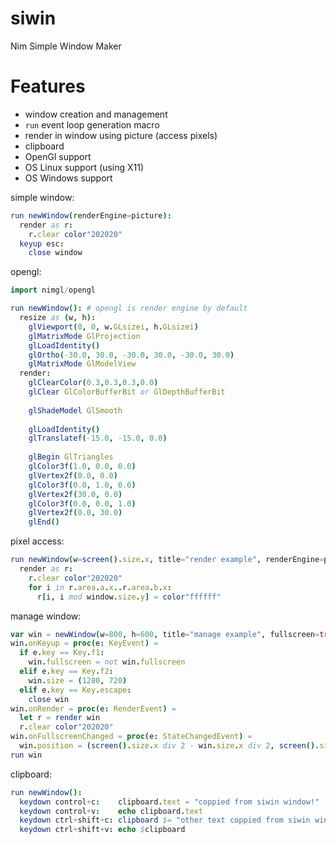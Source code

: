 # siwin
Nim Simple Window Maker

# Features
* window creation and management
* `run` event loop generation macro
* render in window using picture (access pixels)
* clipboard
* OpenGl support
* OS Linux support (using X11)
* OS Windows support

simple window:
```nim
run newWindow(renderEngine=picture):
  render as r:
    r.clear color"202020"
  keyup esc:
    close window
```

opengl:
```nim
import nimgl/opengl

run newWindow(): # opengl is render engine by default
  resize as (w, h):
    glViewport(0, 0, w.GLsizei, h.GLsizei)
    glMatrixMode GlProjection
    glLoadIdentity()
    glOrtho(-30.0, 30.0, -30.0, 30.0, -30.0, 30.0)
    glMatrixMode GlModelView
  render:
    glClearColor(0.3,0.3,0.3,0.0)
    glClear GlColorBufferBit or GlDepthBufferBit
  
    glShadeModel GlSmooth
  
    glLoadIdentity()
    glTranslatef(-15.0, -15.0, 0.0)
  
    glBegin GlTriangles
    glColor3f(1.0, 0.0, 0.0)
    glVertex2f(0.0, 0.0)
    glColor3f(0.0, 1.0, 0.0)
    glVertex2f(30.0, 0.0)
    glColor3f(0.0, 0.0, 1.0)
    glVertex2f(0.0, 30.0)
    glEnd()
```

pixel access:
```nim
run newWindow(w=screen().size.x, title="render example", renderEngine=picture):
  render as r:
    r.clear color"202020"
    for i in r.area.a.x..r.area.b.x:
      r[i, i mod window.size.y] = color"ffffff"
```

manage window:
```nim
var win = newWindow(w=800, h=600, title="manage example", fullscreen=true, renderEngine=picture)
win.onKeyup = proc(e: KeyEvent) =
  if e.key == Key.f1:
    win.fullscreen = not win.fullscreen
  elif e.key == Key.f2:
    win.size = (1280, 720)
  elif e.key == Key.escape:
    close win
win.onRender = proc(e: RenderEvent) =
  let r = render win
  r.clear color"202020"
win.onFullscreenChanged = proc(e: StateChangedEvent) =
  win.position = (screen().size.x div 2 - win.size.x div 2, screen().size.y div 2 - win.size.y div 2)
run win
```

clipboard:
```nim
run newWindow():
  keydown control+c:    clipboard.text = "coppied from siwin window!"
  keydown control+v:    echo clipboard.text
  keydown ctrl+shift+c: clipboard $= "other text coppied from siwin window!"
  keydown ctrl+shift+v: echo $clipboard
```
